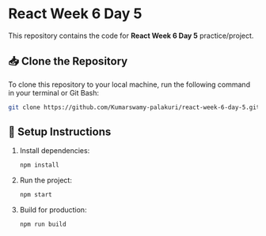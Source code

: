 # React Week 6 Day 5

This repository contains the code for **React Week 6 Day 5** practice/project.

## 📥 Clone the Repository

To clone this repository to your local machine, run the following command in your terminal or Git Bash:

```bash
git clone https://github.com/Kumarswamy-palakuri/react-week-6-day-5.git
```
## 🚀 Setup Instructions

1. Install dependencies:
   ```bash
   npm install
   ```

2. Run the project:
   ```bash
   npm start
   ```

3. Build for production:
   ```bash
   npm run build
   ```
